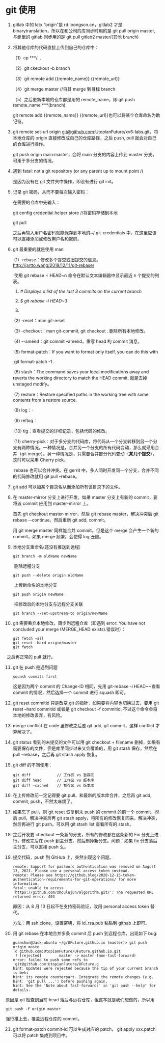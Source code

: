 # git 使用

1. gitlab 中的 latx “origin”是 rd.loongson.cn，gitlab2 才是 binarytranslation，所以在和公司的库同步时用的是 git pull origin master, 与组里的 gitlab 同步用的是 git pull gitlab2 master/(其他 branch)

2. 将其他仓库的代码直接上传到自己的仓库中：

   （1）cp ***/. .

   （2）git ckeckout -b branch

   （3）git remote add {{remote_name}} {{remote_url}}

   （4）git merge master //将其 merge 到目标 branch

   （5）之后更新本地的仓库都是用的 remote_name，即 git push remote_name ***(branch)

   git remote add {{remote_name}} {{remote_url}}也可以将某个仓库命名为助记符。

3. git remote set-url origin git@github.com:UtopianFuture/xv6-labs.git，将本地仓库的 origin 直接修改成自己的仓库路径，之后 push, pull 就会对自己的仓库进行操作。

   git push origin main:master，会将 main 分支的内容上传到 master 分支，可用于多分支的情况。

4. 遇到 fatal: not a git repository (or any parent up to mount point /)

   是因为没有在 git 文件夹中操作，即没有进行 git init。

5. 记录 git 密码，从而不要每次输入密码：

   在需要的仓库中先输入：

   git config credential.helper store //将密码存储到本地

   git pull

   之后再输入用户名密码就能保存到本地的~/.git-credentials 中，在这里应该可以直接添加或修改用户名和密码。

6. git 最重要的就是使用 man

   ​	(1) -rebase：修改多个提交或旧提交的信息。http://jartto.wang/2018/12/11/git-rebase/

   ​	使用 git rebase -i HEAD~n 命令在默认文本编辑器中显示最近 n 个提交的列表。



   1. *# 	Displays a list of the last 3 commits on the current branch*

   2. *$ 	git rebase -i HEAD~3*

   3.

   ​	 (2) -reset：man git-reset

   ​	 (3) -checkout：man git-commit, git checkout . 删除所有本地修改。

   ​	 (4) --amend：git commit –amend，重写 head 的 commit 消息。

   ​	 (5) format-patch：If you want to format only <commit> itself, you can do this with

   ​	 git format-patch -1 <commit>.

   ​	 (6) stash：The command saves your local modifications away and reverts the working directory to match the HEAD commit. 就是去掉 unstaged modify。

   ​	 (7) restore：Restore specified paths in the working tree with some contents from a restore source.

   ​	 (8) log：·

   ​	 (9) reflog：

   ​	 (10) tig：查看提交的详细记录，包括代码的修改。

   ​	 (11) cherry-pick：对于多分支的代码库，将代码从一个分支转移到另一个分支有两种情况。一种情况是，合并另一个分支的所有代码变动，那么就采用合并（git merge）。另一种情况是，只需要合并部分代码变动（**某几个提交**），这时可以采用 Cherry pick。

   ​	rebase 也可以合并冲突。在 gerrit 中，多人同时开发同一个分支，合并不同的代码修改就用 git pull –rebase。

7. git add 可以加某个目录名从而添加所有该目录下的文件。

8. 在 master-mirror 分支上进行开发，如果 master 分支上有新的 commit，要将该 commit 应用到 master-mirror 上。

   首先 git checkout master-mirror，然后 git rebase master，解决冲突后 git rebase --continue，然后重新 git add, commit。

   用 git merge master 同样能合并 commit，但是这个 merge 会产生一个新的 commit，如果 merge 频繁，会使得 log 丑陋。

9. 本地分支重命名(还没有推送到远程)

   ```plain
   git branch -m oldName newName
   ```

   ​	删除远程分支

   ```plain
   git push --delete origin oldName
   ```

   ​	上传新命名的本地分支

   ```plain
   git push origin newName
   ```

   ​	把修改后的本地分支与远程分支关联

   ```plain
   git branch --set-upstream-to origin/newName
   ```

10. git 需要丢弃本地修改，同步到远程仓库（即遇到 error: You have not concluded your merge (MERGE_HEAD exists).错误时）：

    ```plain
    git fetch –all
    git reset –hard origin/master
    git fetch
    ```

   ​	之后再正常的 pull 就行。

11. git 在 push 是遇到问题

    ```plain
    squash commits first
    ```

    这是因为两个 commit 的 Change-ID 相同，先用 git-rebase -i HEAD~~查看 commit 的情况，然后选择一个 commit 进行 squash 即可。

12. git reset commitid 只是改变 git 的指针，如果要将内容也切换过去，要用 git reset –hard commitid 或者是 git checkout -f commitid, 不过这个命令会将本地的修改丢弃，有风险。

13. merge conflict 在 code 里修改之后要 git add, git commit，这样 conflict 才算解决了。

14. git status 看到的未提交的文件可以用 git checkout + filename 删掉，如果有需要保存的文件，但是库里同步过来又会覆盖的，用 git stash 保存，然后在 pull –rebase，之后再 git stash apply 恢复。

15. git diff 的不同使用：

    ```plain
    git diff            // 工作区 vs 暂存区
    git diff head       // 工作区 vs 版本库
    git diff –cached    // 暂存区 vs 版本库
    ```

16. 在上传修改前一定记得要 git pull，和最新的版本库合并，之后再 git add, commit, push，不然太麻烦了。

17. 如果忘了 pull，则 git reset 恢复到未 push 的 commit 的前一个 commit，然后 pull，解决冲突后再 git stash apply，将所有的修改恢复回来，解决冲突，然后再进行 git push。可以用 git stash list 查看所有的 stash。

18. 之后开发要 checkout 一条新的分支，所有的修改都在这条新的 Fix 分支上进行，修改完后在 push 到主分支，然后删掉新分支。问题：如果 fix 分支落后主分支，可以直接 push 么。

19. 提交代码，push 到 GitHub 上，突然出现这个问题。

    ```plain
    remote: Support for password authentication was removed on August 13, 2021. Please use a personal access token instead.
    remote: Please see https://github.blog/2020-12-15-token-authentication-requirements-for-git-operations/ for more information.
    fatal: unable to access 'https://github.com/zhoulujun/algorithm.git/': The requested URL returned error: 403
    ```

    原因：从 8 月 13 日起不在支持密码验证，改用 personal access token 替代。

    方法：用 ssh clone，设置密钥，将 id_rsa.pub 粘贴到 githab 上即可。

20. 用 git rebase 在本地合并多条 commit 后 push 到远程仓库，出现如下 bug:

    ```plain
    guanshun@Jack-ubuntu ~/g/UFuture.github.io (master)> git push origin maste
    To github.com:UtopianFuture/UFuture.github.io.git
     ! [rejected]        master -> master (non-fast-forward)
    error: failed to push some refs to 'git@github.com:UtopianFuture/UFuture.g
    hint: Updates were rejected because the tip of your current branch is behi
    hint: its remote counterpart. Integrate the remote changes (e.g.
    hint: 'git pull ...') before pushing again.
    hint: See the 'Note about fast-forwards' in 'git push --help' for details.
    ```

原因是 git 检查到当前 head 落后与远程仓库，但这本就是我们想做的，所以用

```plain
git push -f origin master
```

强行推上去，覆盖远程仓库的 commit。

21. git format-patch commit-id 可以生成对应的 patch， git apply xxx.patch 可以将 patch 集成到项目中。
